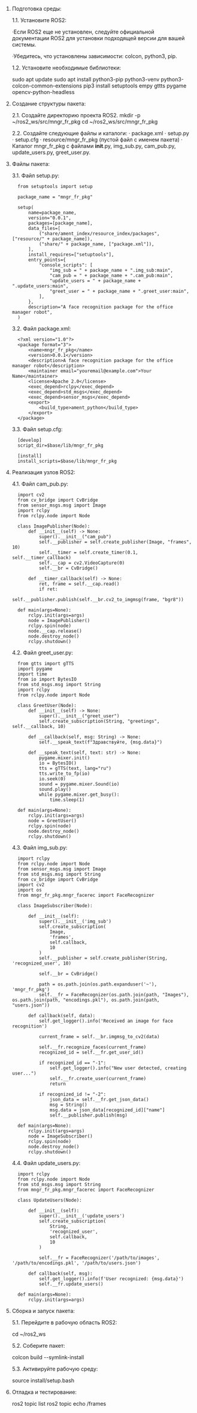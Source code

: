 1. Подготовка среды:
   
   1.1. Установите ROS2:
   
    ·Если ROS2 еще не установлен, следуйте официальной документации ROS2 для установки подходящей версии для вашей системы.
   
    ·Убедитесь, что установлены зависимости: colcon, python3, pip.
   
   1.2. Установите необходимые библиотеки:
   
    sudo apt update
    sudo apt install python3-pip python3-venv python3-colcon-common-extensions
    pip3 install setuptools empy gttts pygame opencv-python-headless
   
3. Создание структуры пакета:
   
   2.1. Создайте директорию проекта ROS2.
         mkdir -p ~/ros2_ws/src/mngr_fr_pkg
         cd ~/ros2_ws/src/mngr_fr_pkg
   
   2.2. Создайте следующие файлы и каталоги:
        · package.xml
        · setup.py
        · setup.cfg
        · resource/mngr_fr_pkg (пустой файл с именем пакета)
        · Каталог mngr_fr_pkg с файлами __init__.py, img_sub.py, cam_pub.py, update_users.py, greet_user.py.
   
4. Файлы пакета:
   
   3.1. Файл setup.py:

         from setuptools import setup
         
         package_name = "mngr_fr_pkg"
         
         setup(
             name=package_name,
             version="0.0.1",
             packages=[package_name],
             data_files=[
                 ("share/ament_index/resource_index/packages", ["resource/" + package_name]),
                 ("share/" + package_name, ["package.xml"]),
             ],
             install_requires=["setuptools"],
             entry_points={
                 "console_scripts": [
                     "img_sub = " + package_name + ".img_sub:main",
                     "cam_pub = " + package_name + ".cam_pub:main",
                     "update_users = " + package_name + ".update_users:main",
                     "greet_user = " + package_name + ".greet_user:main",
                 ],
             },
             description="A face recognition package for the office manager robot",
         )
   
   3.2. Файл package.xml:
         
         <?xml version="1.0"?>
         <package format="3">
             <name>mngr_fr_pkg</name>
             <version>0.0.1</version>
             <description>A face recognition package for the office manager robot</description>
             <maintainer email="youremail@example.com">Your Name</maintainer>
             <license>Apache 2.0</license>
             <exec_depend>rclpy</exec_depend>
             <exec_depend>std_msgs</exec_depend>
             <exec_depend>sensor_msgs</exec_depend>
             <export>
                 <build_type>ament_python</build_type>
             </export>
         </package>
   
   3.3. Файл setup.cfg:

         [develop]
         script_dir=$base/lib/mngr_fr_pkg
         
         [install]
         install_scripts=$base/lib/mngr_fr_pkg


5. Реализация узлов ROS2:
   
   4.1. Файл cam_pub.py:

         import cv2
         from cv_bridge import CvBridge
         from sensor_msgs.msg import Image
         import rclpy
         from rclpy.node import Node
         
         class ImagePublisher(Node):
             def __init__(self) -> None:
                 super().__init__("cam_pub")
                 self.__publisher = self.create_publisher(Image, "frames", 10)
                 self.__timer = self.create_timer(0.1, self.__timer_callback)
                 self.__cap = cv2.VideoCapture(0)
                 self.__br = CvBridge()
         
             def __timer_callback(self) -> None:
                 ret, frame = self.__cap.read()
                 if ret:
                     self.__publisher.publish(self.__br.cv2_to_imgmsg(frame, "bgr8"))
         
         def main(args=None):
             rclpy.init(args=args)
             node = ImagePublisher()
             rclpy.spin(node)
             node.__cap.release()
             node.destroy_node()
             rclpy.shutdown()

   4.2. Файл greet_user.py:

         from gtts import gTTS
         import pygame
         import time
         from io import BytesIO
         from std_msgs.msg import String
         import rclpy
         from rclpy.node import Node
         
         class GreetUser(Node):
             def __init__(self) -> None:
                 super().__init__("greet_user")
                 self.create_subscription(String, "greetings", self.__callback, 10)
         
             def __callback(self, msg: String) -> None:
                 self.__speak_text(f"Здравствуйте, {msg.data}")
         
             def __speak_text(self, text: str) -> None:
                 pygame.mixer.init()
                 io = BytesIO()
                 tts = gTTS(text, lang="ru")
                 tts.write_to_fp(io)
                 io.seek(0)
                 sound = pygame.mixer.Sound(io)
                 sound.play()
                 while pygame.mixer.get_busy():
                     time.sleep(1)
         
         def main(args=None):
             rclpy.init(args=args)
             node = GreetUser()
             rclpy.spin(node)
             node.destroy_node()
             rclpy.shutdown()

   4.3. Файл img_sub.py:

         import rclpy
         from rclpy.node import Node
         from sensor_msgs.msg import Image
         from std_msgs.msg import String
         from cv_bridge import CvBridge
         import cv2
         import os
         from mngr_fr_pkg.mngr_facerec import FaceRecognizer 
         
         class ImageSubscriber(Node):
         
             def __init__(self):
                 super().__init__('img_sub')
                 self.create_subscription(
                     Image, 
                     'frames',
                     self.callback, 
                     10
                 )
                 self.__publisher = self.create_publisher(String, 'recognized_user', 10)
                 
                 self.__br = CvBridge()
         
                 path = os.path.join(os.path.expanduser('~'), 'mngr_fr_pkg') 
                 self.__fr = FaceRecognizer(os.path.join(path, "Images"), os.path.join(path, "encodings.pkl"), os.path.join(path, "users.json"))
         
             def callback(self, data):
                 self.get_logger().info('Received an image for face recognition')
         
                 current_frame = self.__br.imgmsg_to_cv2(data)
         
                 self.__fr.recognize_faces(current_frame)
                 recognized_id = self.__fr.get_user_id()
         
                 if recognized_id == "-1":
                     self.get_logger().info("New user detected, creating user...")
                     self.__fr.create_user(current_frame)
                     return
         
                 if recognized_id != "-2":
                     json_data = self.__fr.get_json_data()
                     msg = String()
                     msg.data = json_data[recognized_id]["name"]
                     self.__publisher.publish(msg)
         
         def main(args=None):
             rclpy.init(args=args)
             node = ImageSubscriber()
             rclpy.spin(node)
             node.destroy_node()
             rclpy.shutdown()

   
   4.4. Файл update_users.py:

         import rclpy
         from rclpy.node import Node
         from std_msgs.msg import String
         from mngr_fr_pkg.mngr_facerec import FaceRecognizer  
         
         class UpdateUsers(Node):
         
             def __init__(self):
                 super().__init__('update_users')
                 self.create_subscription(
                     String,  
                     'recognized_user', 
                     self.callback,
                     10
                 )
         
                 self.__fr = FaceRecognizer('/path/to/images', '/path/to/encodings.pkl', '/path/to/users.json')
         
             def callback(self, msg):
                 self.get_logger().info(f'User recognized: {msg.data}')
                 self.__fr.update_users()
         
         def main(args=None):
             rclpy.init(args=args)

5. Сборка и запуск пакета:
   
   5.1. Перейдите в рабочую область ROS2:

      cd ~/ros2_ws

   5.2. Соберите пакет:

      colcon build --symlink-install

   5.3. Активируйте рабочую среду:

      source install/setup.bash

6. Отладка и тестирование:

   ros2 topic list
   ros2 topic echo /frames


